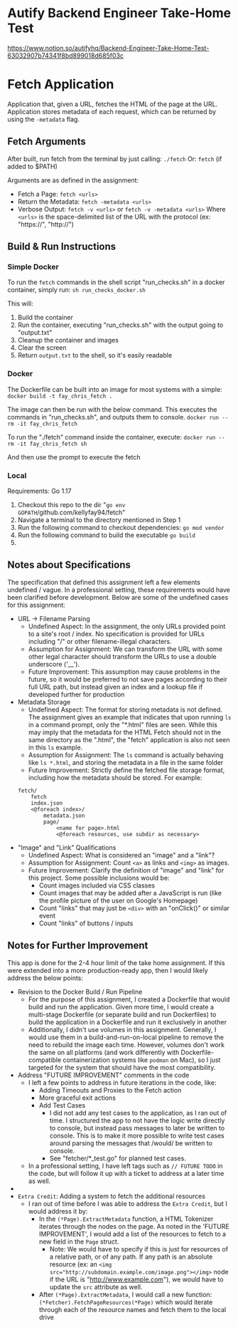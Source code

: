# Autify Backend Engineer Take-Home Test
https://www.notion.so/autifyhq/Backend-Engineer-Take-Home-Test-63032907b74341f8bd899018d685f03c

# Fetch Application
Application that, given a URL, fetches the HTML of the page at the URL.  Application stores metadata of each request, which can be returned by using the `-metadata` flag.

## Fetch Arguments
After built, run fetch from the terminal by just calling:
    `./fetch`
Or:
    `fetch` (if added to $PATH)

Arguments are as defined in the assignment:
* Fetch a Page: `fetch <urls>`
* Return the Metadata: `fetch -metadata <urls>`
* Verbose Output: `fetch -v <urls>` or `fetch -v -metadata <urls>`
Where `<urls>` is the space-delimited list of the URL with the protocol (ex: "https://", "http://")

## Build & Run Instructions
### Simple Docker
To run the `fetch` commands in the shell script "run_checks.sh" in a docker container, simply run:
    `sh run_checks_docker.sh`

This will:
1. Build the container
2. Run the container, executing "run_checks.sh" with the output going to "output.txt"
3. Cleanup the container and images
4. Clear the screen
5. Return `output.txt` to the shell, so it's easily readable

### Docker
The Dockerfile can be built into an image for most systems with a simple:
    `docker build -t fay_chris_fetch .`

The image can then be run with the below command.  This executes the commands in "run_checks.sh", and outputs them to console.
    `docker run --rm -it fay_chris_fetch`

To run the "./fetch" command inside the container, execute:
    `docker run --rm -it fay_chris_fetch sh`

And then use the prompt to execute the fetch
### Local
Requirements: Go 1.17
1. Checkout this repo to the dir "`go env GOPATH`/github.com/kellyfay94/fetch"
2. Navigate a terminal to the directory mentioned in Step 1
3. Run the following command to checkout dependencies:
    `go mod vendor`
4. Run the following command to build the executable
    `go build`
5. 

## Notes about Specifications
The specification that defined this assignment left a few elements undefined / vague.  In a professional setting, these requirements would have been clarified before development.  Below are some of the undefined cases for this assignment:
* URL -> Filename Parsing
    * Undefined Aspect: In the assignment, the only URLs provided point to a site's root / index.  No specification is provided for URLs including "/" or other filename-illegal characters.
    * Assumption for Assignment: We can transform the URL with some other legal character should transform the URLs to use a double underscore ('__').
    * Future Improvement: This assumption may cause problems in the future, so it would be preferred to not save pages according to their full URL path, but instead given an index and a lookup file if developed further for production
* Metadata Storage
    * Undefined Aspect: The format for storing metadata is not defined.  The assignment gives an example that indicates that upon running `ls` in a command prompt, only the "*.html" files are seen.  While this may imply that the metadata for the HTML Fetch should not in the same directory as the ".html", the "fetch" application is also not seen in this `ls` example.
    * Assumption for Assignment: The `ls` command is actually behaving like `ls *.html`, and storing the metadata in a file in the same folder 
    * Future Improvement: Strictly define the fetched file storage format, including how the metadata should be stored.  For example:
    ```
    fetch/
        fetch
        index.json
        <@foreach index>/
            metadata.json
            page/
                <name for page>.html
                <@foreach resources, use subdir as necessary>
    ```
* "Image" and "Link" Qualifications
    * Undefined Aspect: What is considered an "image" and a "link"?
    * Assumption for Assignment: Count `<a>` as links and `<img>` as images.
    * Future Improvement: Clarify the definition of "image" and "link" for this project.  Some possible inclusions would be:
        * Count images included via CSS classes
        * Count images that may be added after a JavaScript is run (like the profile picture of the user on Google's Homepage)
        * Count "links" that may just be `<div>` with an "onClick()" or similar event
        * Count "links" of buttons / inputs  

## Notes for Further Improvement
This app is done for the 2-4 hour limit of the take home assignment.  If this were extended into a more production-ready app, then I would likely address the below points:
* Revision to the Docker Build / Run Pipeline
    * For the purpose of this assignment, I created a Dockerfile that would build and run the application.  Given more time, I would create a multi-stage Dockerfile (or separate build and run Dockerfiles) to build the application in a Dockerfile and run it exclusively in another
    * Additionally, I didn't use volumes in this assignment.  Generally, I would use them in a build-and-run-on-local pipeline to remove the need to rebuild the image each time.  However, volumes don't work the same on all platforms (and work differently with Dockerfile-compatible containerization systems like `podman` on Mac), so I just targeted for the system that should have the most compatibility.
* Address "FUTURE IMPROVEMENT" comments in the code
    * I left a few points to address in future iterations in the code, like:
        * Adding Timeouts and Proxies to the Fetch action
        * More graceful exit actions
        * Add Test Cases
            * I did not add any test cases to the application, as I ran out of time.  I structured the app to not have the logic write directly to console, but instead pass messages to later be written to console.  This is to make it more possible to write test cases around parsing the messages that /would/ be written to console.
            * See "fetcher/*_test.go" for planned test cases.
    * In a professional setting, I have left tags such as `// FUTURE TODO` in the code, but will follow it up with a ticket to address at a later time as well.
* 
* `Extra Credit`: Adding a system to fetch the additional resources
    * I ran out of time before I was able to address the `Extra Credit`, but I would address it by:
        * In the `(*Page).ExtractMetadata` function, a HTML Tokenizer iterates through the nodes on the page.  As noted in the 'FUTURE IMPROVEMENT', I would add a list of the resources to fetch to a new field in the `Page` struct.
            * Note: We would have to specify if this is just for resources of a relative path, or of any path.  If any path is an absolute resource (ex: an `<img src="http://subdomain.example.com/image.png"></img>` node if the URL is "http://www.example.com"),  we would have to update the `src` attribute as well.
        * After `(*Page).ExtractMetadata`, I would call a new function: `(*Fetcher).FetchPageResources(*Page)` which would iterate through each of the resource names and fetch them to the local drive